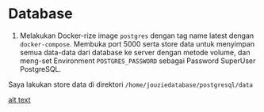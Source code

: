 # Database

1. Melakukan Docker-rize image `postgres` dengan tag name latest dengan `docker-compose`. Membuka port 5000 serta store data untuk menyimpan semua data-data dari database ke server dengan metode volume, dan meng-set Environment `POSTGRES_PASSWORD` sebagai Password SuperUser PostgreSQL.

Saya lakukan store data di direktori `/home/jouziedatabase/postgresql/data`

[alt text](https://github.com/aureezzhenx/Jouzie-Final-Task-Dumbways-Batch-4/blob/main/Database/bandicam%202021-04-28%2023-17-53-995.jpg)

